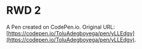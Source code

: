 # RWD 2

A Pen created on CodePen.io. Original URL: [https://codepen.io/ToluAdegboyega/pen/yLLEdgv](https://codepen.io/ToluAdegboyega/pen/yLLEdgv).



